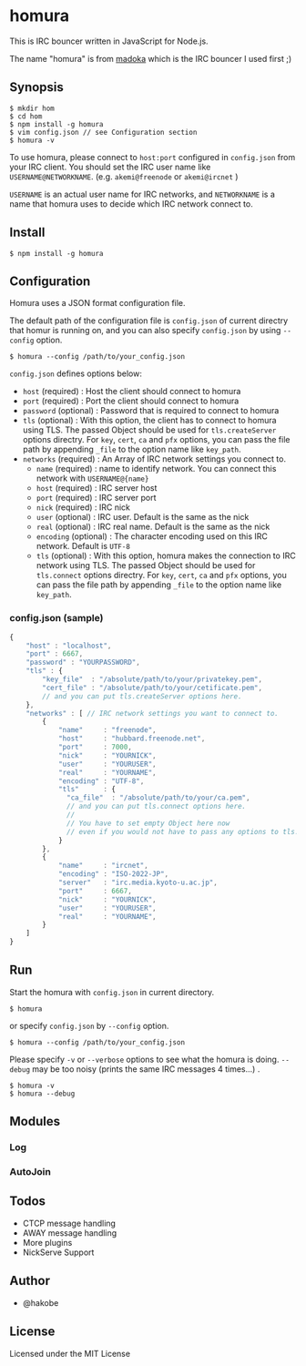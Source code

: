# homura

This is IRC bouncer written in JavaScript for Node.js. 

The name "homura" is from [madoka](http://www.madoka.org/) which is the IRC bouncer I used first ;)

## Synopsis

```
$ mkdir hom
$ cd hom
$ npm install -g homura
$ vim config.json // see Configuration section
$ homura -v
```

To use homura, please connect to `host:port` configured in `config.json` from your IRC client.
You should set the IRC user name like `USERNAME@NETWORKNAME`. (e.g. `akemi@freenode` or `akemi@ircnet` )

`USERNAME` is an actual user name for IRC networks, 
and `NETWORKNAME` is a name that homura uses to decide which IRC network connect to.


## Install

```
$ npm install -g homura
```

## Configuration

Homura uses a JSON format configuration file.

The default path of the configuration file is `config.json` of current directry 
that homur is running on, and you can also specify `config.json` by using 
`--config` option.

```
$ homura --config /path/to/your_config.json
```

`config.json` defines options below:

- `host` (required) : Host the client should connect to homura
- `port` (required) : Port the client should connect to homura
- `password` (optional) : Password that is required to connect to homura
- `tls` (optional) : With this option, the client has to connect to homura using TLS. The passed Object 
                     should be used for `tls.createServer` options directry.
                     For `key`, `cert`, `ca` and `pfx` options, you can pass the file path by appending
                    `_file` to the option name like `key_path`.
- `networks` (required) : An Array of IRC network settings you connect to.
    - `name` (required) : name to identify network. You can connect this network with `USERNAME@{name}`
    - `host` (required) : IRC server host
    - `port` (required) : IRC server port
    - `nick` (required) : IRC nick
    - `user` (optional) : IRC user. Default is the same as the nick
    - `real` (optional) : IRC real name. Default is the same as the nick
    - `encoding` (optional) : The character encoding used on this IRC network. Default is `UTF-8`
    - `tls` (optional) : With this option, homura makes the connection to IRC network using TLS.
                         The passed Object should be used for `tls.connect` options directry.
                         For `key`, `cert`, `ca` and `pfx` options, you can pass the file path by appending
                         `_file` to the option name like `key_path`.



### config.json (sample)
```javascript
{
    "host" : "localhost",
    "port" : 6667,
    "password" : "YOURPASSWORD",
    "tls" : {
        "key_file"  : "/absolute/path/to/your/privatekey.pem",
        "cert_file" : "/absolute/path/to/your/cetificate.pem",
        // and you can put tls.createServer options here.
    },
    "networks" : [ // IRC network settings you want to connect to.
        {
            "name"     : "freenode",
            "host"     : "hubbard.freenode.net",
            "port"     : 7000,
            "nick"     : "YOURNICK",
            "user"     : "YOURUSER",
            "real"     : "YOURNAME",
            "encoding" : "UTF-8",
            "tls"      : {
              "ca_file"  : "/absolute/path/to/your/ca.pem",
              // and you can put tls.connect options here.
              //
              // You have to set empty Object here now
              // even if you would not have to pass any options to tls.connect.
            }
        },
        {
            "name"     : "ircnet",
            "encoding" : "ISO-2022-JP",
            "server"   : "irc.media.kyoto-u.ac.jp",
            "port"     : 6667,
            "nick"     : "YOURNICK",
            "user"     : "YOURUSER",
            "real"     : "YOURNAME",
        }
    ]
}
```

## Run

Start the homura with `config.json` in current directory.
```
$ homura
```

or specify `config.json` by `--config` option.
```
$ homura --config /path/to/your_config.json
```

Please specify `-v` or `--verbose` options to see what the homura is doing.
`--debug` may be too noisy (prints the same IRC messages 4 times...) .
```
$ homura -v
$ homura --debug
```

## Modules

### Log

### AutoJoin

## Todos
- CTCP message handling
- AWAY message handling
- More plugins
- NickServe Support

## Author
- @hakobe

## License

Licensed under the MIT License
